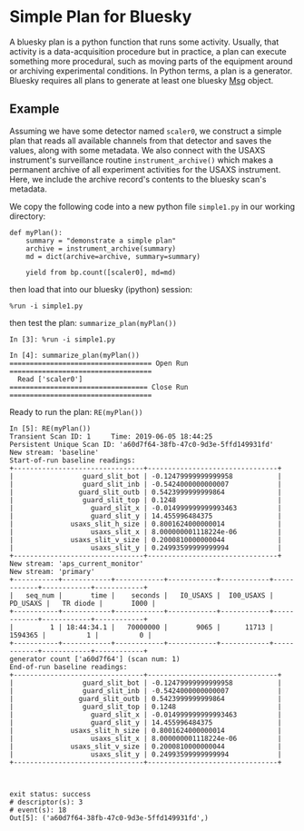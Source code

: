 # Simple Plan for Bluesky

A bluesky plan is a python function that runs some activity.
Usually, that activity is a data-acquisition procedure but in practice,
a plan can execute something more procedural, such as moving
parts of the equipment around or archiving experimental conditions.
In Python terms, a plan is a generator.  Bluesky requires all plans
to generate at least one bluesky [Msg](https://nsls-ii.github.io/bluesky/msg.html) object.

## Example

Assuming we have some detector named `scaler0`, we construct
a simple plan that reads all available channels from that detector
and saves the values, along with some metadata.  We also connect 
with the USAXS instrument's surveillance routine `instrument_archive()`
which makes a permanent archive of all experiment activities for 
the USAXS instrument.  Here, we include the archive record's
contents to the bluesky scan's metadata.

We copy the following code into a new python file
`simple1.py` in our working directory:

```
def myPlan():
    summary = "demonstrate a simple plan"
    archive = instrument_archive(summary)
    md = dict(archive=archive, summary=summary)
    
    yield from bp.count([scaler0], md=md)
```

then load that into our bluesky (ipython) session:

    %run -i simple1.py

then test the plan: `summarize_plan(myPlan())`

```
In [3]: %run -i simple1.py                                                                                                                  

In [4]: summarize_plan(myPlan())                                                                                                            
=================================== Open Run ===================================
  Read ['scaler0']
================================== Close Run ===================================
```

Ready to run the plan: `RE(myPlan())`

```
In [5]: RE(myPlan())                                                                                                                        
Transient Scan ID: 1     Time: 2019-06-05 18:44:25
Persistent Unique Scan ID: 'a60d7f64-38fb-47c0-9d3e-5ffd149931fd'
New stream: 'baseline'
Start-of-run baseline readings:
+--------------------------------+--------------------------------+
|                 guard_slit_bot | -0.12479999999999958           |
|                 guard_slit_inb | -0.5424000000000007            |
|                guard_slit_outb | 0.5423999999999864             |
|                 guard_slit_top | 0.1248                         |
|                   guard_slit_x | -0.014999999999993463          |
|                   guard_slit_y | 14.455996484375                |
|              usaxs_slit_h_size | 0.8001624000000014             |
|                   usaxs_slit_x | 8.000000001118224e-06          |
|              usaxs_slit_v_size | 0.2000810000000044             |
|                   usaxs_slit_y | 0.24993599999999994            |
+--------------------------------+--------------------------------+
New stream: 'aps_current_monitor'
New stream: 'primary'                                                                                                                       
+-----------+------------+------------+------------+------------+------------+------------+------------+
|   seq_num |       time |    seconds |   I0_USAXS |  I00_USAXS |   PD_USAXS |   TR diode |       I000 |
+-----------+------------+------------+------------+------------+------------+------------+------------+
|         1 | 18:44:34.1 |   70000000 |       9065 |      11713 |    1594365 |          1 |          0 |
+-----------+------------+------------+------------+------------+------------+------------+------------+
generator count ['a60d7f64'] (scan num: 1)
End-of-run baseline readings:
+--------------------------------+--------------------------------+
|                 guard_slit_bot | -0.12479999999999958           |
|                 guard_slit_inb | -0.5424000000000007            |
|                guard_slit_outb | 0.5423999999999864             |
|                 guard_slit_top | 0.1248                         |
|                   guard_slit_x | -0.014999999999993463          |
|                   guard_slit_y | 14.455996484375                |
|              usaxs_slit_h_size | 0.8001624000000014             |
|                   usaxs_slit_x | 8.000000001118224e-06          |
|              usaxs_slit_v_size | 0.2000810000000044             |
|                   usaxs_slit_y | 0.24993599999999994            |
+--------------------------------+--------------------------------+



exit status: success
# descriptor(s): 3
# event(s): 18
Out[5]: ('a60d7f64-38fb-47c0-9d3e-5ffd149931fd',)
```
